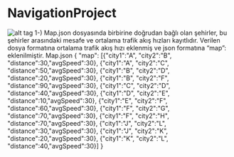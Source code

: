 # NavigationProject
![alt tag](https://github.com/OkanKY/NavigationProject/to/uml.gif)
1-) Map.json dosyasında birbirine doğrudan bağlı olan şehirler, bu şehirler arasındaki mesafe ve ortalama trafik akış hızları kayıtlıdır. Verilen dosya formatına ortalama trafik akış hızı eklenmiş ve json formatına “map”: eklenilmiştir.
Map.json
{
"map":
[{"city1":"A", "city2":"B", "distance":30,"avgSpeed":30},
{"city1":"A", "city2":"C", "distance":50,"avgSpeed":30},
{"city1":"B", "city2":"D", "distance":20,"avgSpeed":30},
{"city1":"B", "city2":"F", "distance":90,"avgSpeed":30},
{"city1":"C", "city2":"D", "distance":40,"avgSpeed":30},
{"city1":"D", "city2":"E", "distance":10,"avgSpeed":30},
{"city1":"E", "city2":"F", "distance":60,"avgSpeed":30},
{"city1":"F", "city2":"G", "distance":70,"avgSpeed":30},
{"city1":"F", "city2":"H", "distance":70,"avgSpeed":30},
{"city1":"J", "city2":"L", "distance":30,"avgSpeed":30},
{"city1":"J", "city2":"K", "distance":20,"avgSpeed":30},
{"city1":"K", "city2":"L", "distance":40,"avgSpeed":30}]
}
